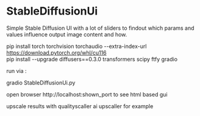 # StableDiffusionUi

Simple Stable Diffusion UI with a lot of sliders to findout which params and values influence output image content and how.

pip install torch torchvision torchaudio --extra-index-url https://download.pytorch.org/whl/cu116 <br>
pip install --upgrade diffusers==0.3.0 transformers scipy ftfy gradio

run via : 

gradio StableDiffusionUi.py 

open browser http://localhost:shown_port to see html based gui

upscale results with qualityscaller ai upscaller for example
